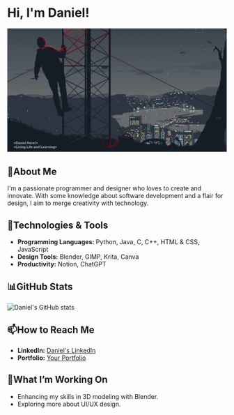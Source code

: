 # Hi, I'm Daniel!
![My GIF](https://github.com/Daniel20140101/Daniel/blob/main/Elements/jake-comingheremoreoftenlately.gif?raw=true)

## 👤About Me
I'm a passionate programmer and designer who loves to create and innovate. With some knowledge about software development and a flair for design, I aim to merge creativity with technology.

## 🔧Technologies & Tools
- **Programming Languages:** Python, Java, C, C++, HTML & CSS, JavaScript
- **Design Tools:** Blender, GIMP, Krita, Canva
- **Productivity:** Notion, ChatGPT

## 📊GitHub Stats
![Daniel's GitHub stats](https://github-readme-stats.vercel.app/api?username=daniel20140101&show_icons=true&theme=nord)

## 📫How to Reach Me
- **LinkedIn:** [Daniel's LinkedIn](https://www.linkedin.com/in/your-linkedin-username/)
- **Portfolio:** [Your Portfolio](https://your-portfolio-link.com)

## 🎨What I’m Working On
- Enhancing my skills in 3D modeling with Blender.
- Exploring more about UI/UX design.
